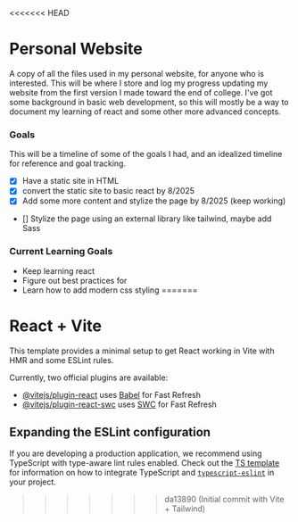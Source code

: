 <<<<<<< HEAD
# Personal Website
A copy of all the files used in my personal website, for anyone who is interested. This will be where I store and log my progress updating my website from the first version I made toward the end of college. I've got some background in basic web development, so this will mostly be a way to document my learning of react and some other more advanced concepts.

### Goals
This will be a timeline of some of the goals I had, and an idealized timeline for reference and goal tracking.
- [X] Have a static site in HTML
- [X] convert the static site to basic react by 8/2025
- [X] Add some more content and stylize the page by 8/2025 (keep working)
- [] Stylize the page using an external library like tailwind, maybe add Sass

### Current Learning Goals
- Keep learning react
- Figure out best practices for 
- Learn how to add modern css styling
=======
# React + Vite

This template provides a minimal setup to get React working in Vite with HMR and some ESLint rules.

Currently, two official plugins are available:

- [@vitejs/plugin-react](https://github.com/vitejs/vite-plugin-react/blob/main/packages/plugin-react) uses [Babel](https://babeljs.io/) for Fast Refresh
- [@vitejs/plugin-react-swc](https://github.com/vitejs/vite-plugin-react/blob/main/packages/plugin-react-swc) uses [SWC](https://swc.rs/) for Fast Refresh

## Expanding the ESLint configuration

If you are developing a production application, we recommend using TypeScript with type-aware lint rules enabled. Check out the [TS template](https://github.com/vitejs/vite/tree/main/packages/create-vite/template-react-ts) for information on how to integrate TypeScript and [`typescript-eslint`](https://typescript-eslint.io) in your project.
>>>>>>> da13890 (Initial commit with Vite + Tailwind)
